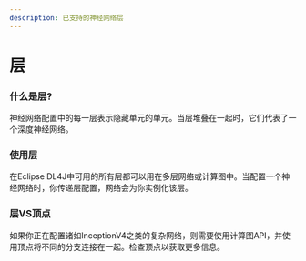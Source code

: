 ```yaml
---
description: 已支持的神经网络层
---
```


# 层

### 什么是层?

神经网络配置中的每一层表示隐藏单元的单元。当层堆叠在一起时，它们代表了一个深度神经网络。

### 使用层

在Eclipse DL4J中可用的所有层都可以用在多层网络或计算图中。当配置一个神经网络时，你传递层配置，网络会为你实例化该层。

### 层VS顶点

如果你正在配置诸如InceptionV4之类的复杂网络，则需要使用计算图API，并使用顶点将不同的分支连接在一起。检查顶点以获取更多信息。

